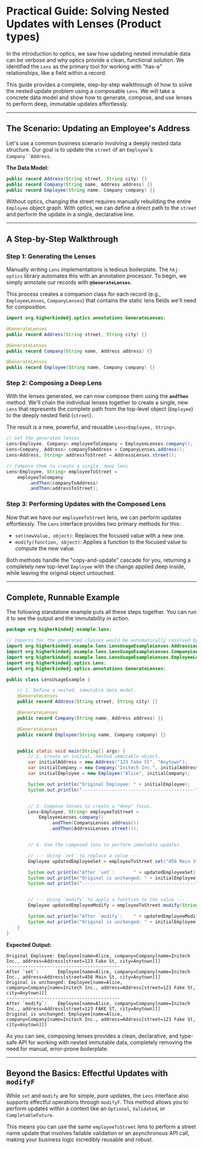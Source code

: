 # Practical Guide: Solving Nested Updates with Lenses (Product types)

In the introduction to optics, we saw how updating nested immutable data can be verbose and why optics provide a clean, functional solution. We identified the `Lens` as the primary tool for working with "has-a" relationships, like a field within a record.

This guide provides a complete, step-by-step walkthrough of how to solve the nested update problem using a composable `Lens`. We will take a concrete data model and show how to generate, compose, and use lenses to perform deep, immutable updates effortlessly.

---

## The Scenario: Updating an Employee's Address

Let's use a common business scenario involving a deeply nested data structure. Our goal is to update the `street` of an `Employee`'s `Company``Address`.

**The Data Model:**


```java
public record Address(String street, String city) {}
public record Company(String name, Address address) {}
public record Employee(String name, Company company) {}
```

Without optics, changing the street requires manually rebuilding the entire `Employee` object graph. With optics, we can define a direct path to the `street` and perform the update in a single, declarative line.

---

## A Step-by-Step Walkthrough

### Step 1: Generating the Lenses

Manually writing `Lens` implementations is tedious boilerplate. The `hkj-optics` library automates this with an annotation processor. To begin, we simply annotate our records with **`@GenerateLenses`**.

This process creates a companion class for each record (e.g., `EmployeeLenses`, `CompanyLenses`) that contains the static lens fields we'll need for composition.

```java
import org.higherkindedj.optics.annotations.GenerateLenses;

@GenerateLenses
public record Address(String street, String city) {}

@GenerateLenses
public record Company(String name, Address address) {}

@GenerateLenses
public record Employee(String name, Company company) {}
```

### Step 2: Composing a Deep Lens

With the lenses generated, we can now compose them using the **`andThen`** method. We'll chain the individual lenses together to create a single, new `Lens` that represents the complete path from the top-level object (`Employee`) to the deeply nested field (`street`).

The result is a new, powerful, and reusable `Lens<Employee, String>`.

```java
// Get the generated lenses
Lens<Employee, Company> employeeToCompany = EmployeeLenses.company();
Lens<Company, Address> companyToAddress = CompanyLenses.address();
Lens<Address, String> addressToStreet = AddressLenses.street();

// Compose them to create a single, deep lens
Lens<Employee, String> employeeToStreet =
    employeeToCompany
        .andThen(companyToAddress)
        .andThen(addressToStreet);
```

### Step 3: Performing Updates with the Composed Lens

Now that we have our `employeeToStreet` lens, we can perform updates effortlessly. The `Lens` interface provides two primary methods for this:

* `set(newValue, object)`: Replaces the focused value with a new one.
* `modify(function, object)`: Applies a function to the focused value to compute the new value.

Both methods handle the "copy-and-update" cascade for you, returning a completely new top-level `Employee` with the change applied deep inside, while leaving the original object untouched.

---

## Complete, Runnable Example

The following standalone example puts all these steps together. You can run it to see the output and the immutability in action.


```java
package org.higherkindedj.example.lens;

// Imports for the generated classes would be automatically resolved by your IDE
import org.higherkindedj.example.lens.LensUsageExampleLenses.AddressLenses;
import org.higherkindedj.example.lens.LensUsageExampleLenses.CompanyLenses;
import org.higherkindedj.example.lens.LensUsageExampleLenses.EmployeeLenses;
import org.higherkindedj.optics.Lens;
import org.higherkindedj.optics.annotations.GenerateLenses;

public class LensUsageExample {

    // 1. Define a nested, immutable data model.
    @GenerateLenses
    public record Address(String street, String city) {}

    @GenerateLenses
    public record Company(String name, Address address) {}

    @GenerateLenses
    public record Employee(String name, Company company) {}


    public static void main(String[] args) {
        // 2. Create an initial, nested immutable object.
        var initialAddress = new Address("123 Fake St", "Anytown");
        var initialCompany = new Company("Initech Inc.", initialAddress);
        var initialEmployee = new Employee("Alice", initialCompany);

        System.out.println("Original Employee: " + initialEmployee);
        System.out.println("------------------------------------------");


        // 3. Compose lenses to create a "deep" focus.
        Lens<Employee, String> employeeToStreet =
            EmployeeLenses.company()
                .andThen(CompanyLenses.address())
                .andThen(AddressLenses.street());


        // 4. Use the composed lens to perform immutable updates.

        // --- Using `set` to replace a value ---
        Employee updatedEmployeeSet = employeeToStreet.set("456 Main St", initialEmployee);

        System.out.println("After `set`:       " + updatedEmployeeSet);
        System.out.println("Original is unchanged: " + initialEmployee);
        System.out.println("------------------------------------------");


        // --- Using `modify` to apply a function to the value ---
        Employee updatedEmployeeModify = employeeToStreet.modify(String::toUpperCase, initialEmployee);

        System.out.println("After `modify`:    " + updatedEmployeeModify);
        System.out.println("Original is unchanged: " + initialEmployee);
    }
}
```

**Expected Output:**

```
Original Employee: Employee[name=Alice, company=Company[name=Initech Inc., address=Address[street=123 Fake St, city=Anytown]]]
------------------------------------------
After `set`:       Employee[name=Alice, company=Company[name=Initech Inc., address=Address[street=456 Main St, city=Anytown]]]
Original is unchanged: Employee[name=Alice, company=Company[name=Initech Inc., address=Address[street=123 Fake St, city=Anytown]]]
------------------------------------------
After `modify`:    Employee[name=Alice, company=Company[name=Initech Inc., address=Address[street=123 FAKE ST, city=Anytown]]]
Original is unchanged: Employee[name=Alice, company=Company[name=Initech Inc., address=Address[street=123 Fake St, city=Anytown]]]
```

As you can see, composing lenses provides a clean, declarative, and type-safe API for working with nested immutable data, completely removing the need for manual, error-prone boilerplate.

---

## Beyond the Basics: Effectful Updates with `modifyF`

While `set` and `modify` are for simple, pure updates, the `Lens` interface also supports effectful operations through `modifyF`. This method allows you to perform updates within a context like an `Optional`, `Validated`, or `CompletableFuture`.

This means you can use the same `employeeToStreet` lens to perform a street name update that involves failable validation or an asynchronous API call, making your business logic incredibly reusable and robust.
